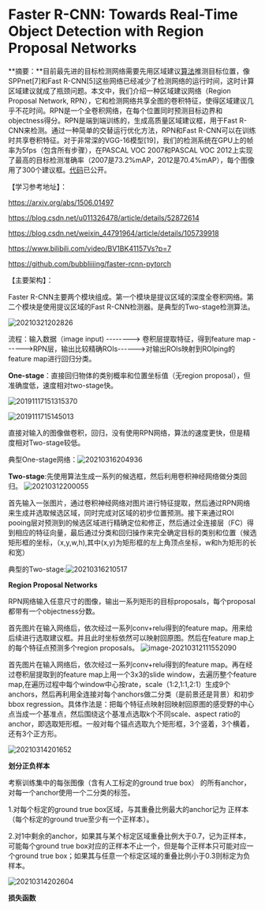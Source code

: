 # Faster R-CNN: Towards Real-Time Object Detection with Region Proposal Networks

**摘要：**目前最先进的目标检测网络需要先用区域建议[算法](http://lib.csdn.net/base/datastructure)推测目标位置，像SPPnet[7]和Fast R-CNN[5]这些网络已经减少了检测网络的运行时间，这时计算区域建议就成了瓶颈问题。本文中，我们介绍一种区域建议网络（Region Proposal Network, RPN），它和检测网络共享全图的卷积特征，使得区域建议几乎不花时间。RPN是一个全卷积网络，在每个位置同时预测目标边界和objectness得分。RPN是端到端训练的，生成高质量区域建议框，用于Fast R-CNN来检测。通过一种简单的交替运行优化方法，RPN和Fast R-CNN可以在训练时共享卷积特征。对于非常深的VGG-16模型[19]，我们的检测系统在GPU上的帧率为5fps（包含所有步骤），在PASCAL VOC 2007和PASCAL VOC 2012上实现了最高的目标检测准确率（2007是73.2%mAP，2012是70.4%mAP），每个图像用了300个建议框。[代码](https://github.com/ShaoqingRen/faster_rcnn)已公开。

【学习参考地址】：

https://arxiv.org/abs/1506.01497

https://blog.csdn.net/u011326478/article/details/52872614

https://blog.csdn.net/weixin_44791964/article/details/105739918

https://www.bilibili.com/video/BV1BK41157Vs?p=7

https://github.com/bubbliiiing/faster-rcnn-pytorch

【主要架构】：

Faster R-CNN主要两个模块组成。第一个模块是提议区域的深度全卷积网络。第二个模块是使用提议区域的Fast R-CNN检测器。是典型的Two-stage检测算法。

![20210321202826](.\img\20210321202826.png)

流程：输入数据（image input) --------> 卷积层提取特征，得到feature map ------>RPN层，输出比较精确ROIs------>对输出ROIs映射到ROIping的feature map进行回归分类。



**One-stage**：直接回归物体的类别概率和位置坐标值（无region proposal），但准确度低，速度相对two-stage快。

![20191117151315370](.\img\20191117151315370.png)

![2019111715145013](.\img\2019111715145013.png)

直接对输入的图像做卷积，回归，没有使用RPN网络，算法的速度更快，但是精度相对Two-stage较低。

典型One-stage网络：![20210316204936](.\img\20210316204936.png)



**Two-stage**:先使用算法生成一系列的候选框，然后利用卷积神经网络做分类回归。
![20210312200055](.\img\20210312200055.png)

首先输入一张图片，通过卷积神经网络对图片进行特征提取，然后通过RPN网络来生成并选取候选区域，同时完成对区域的初步位置预测。接下来通过ROI pooing层对预测到的候选区域进行精确定位和修正，然后通过全连接层（FC）得到相应的特征向量，最后通过分类和回归操作来完全确定目标的类别和位置（候选矩形框的坐标，（x,y,w,h),其中(x,y)为矩形框的左上角顶点坐标，w和h为矩形的长和宽）

典型的Two-stage:![20210316210517](.\img\20210316210517.png)



**Region Proposal Networks**

RPN网络输入任意尺寸的图像，输出一系列矩形的目标proposals，每个proposal都带有一个objectness分数。

首先图片在输入网络后，依次经过一系列conv+relu得到的feature map。用来给后续进行选取建议框。并且此时坐标依然可以映射回原图。然后在feature map上的每个特征点预测多个region proposals。
![image-20210312111552090](.\img\image-20210312111552090.png)

首先图片在输入网络后，依次经过一系列conv+relu得到的feature map。再在经过卷积层提取到的feature map上用一个3x3的slide window，去遍历整个feature map,在遍历过程中每个window中心按rate，scale（1:2,1:1,2:1）生成9个anchors，然后再利用全连接对每个anchors做二分类（是前景还是背景）和初步bbox regression。具体作法是：把每个特征点映射回映射回原图的感受野的中心点当成一个基准点，然后围绕这个基准点选取k个不同scale、aspect ratio的anchor，即选取矩形框。一般对每个锚点选取九个矩形框，3个竖着，3个横着，还有3个正方形。

![20210314201652](.\img\20210314201652.png)

**划分正负样本**

考察训练集中的每张图像（含有人工标定的ground true box） 的所有anchor，对每一个anchor使用一个二分类的标签。

1.对每个标定的ground true box区域，与其重叠比例最大的anchor记为 正样本（每个标定的ground true至少有一个正样本）。

2.对1中剩余的anchor，如果其与某个标定区域重叠比例大于0.7，记为正样本，可能每个ground true box对应的正样本不止一个，但是每个正样本只可能对应一个ground true box；如果其与任意一个标定区域的重叠比例小于0.3则标定为负样本。

![20210314202604](.\img\20210314202604.png)

**损失函数**

